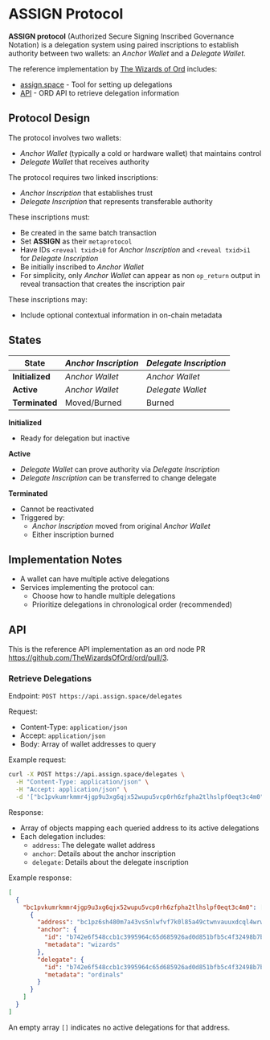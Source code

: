 # ASSIGN Protocol

**ASSIGN protocol** (Authorized Secure Signing Inscribed Governance Notation) is a delegation system using paired inscriptions to establish authority between two wallets: an *Anchor Wallet* and a *Delegate Wallet*.

The reference implementation by [The Wizards of Ord](https://wizards.art) includes:
- [assign.space](https://assign.space) - Tool for setting up delegations
- [API](#api) - ORD API to retrieve delegation information

## Protocol Design
The protocol involves two wallets:
- *Anchor Wallet* (typically a cold or hardware wallet) that maintains control
- *Delegate Wallet* that receives authority

The protocol requires two linked inscriptions:
- *Anchor Inscription* that establishes trust
- *Delegate Inscription* that represents transferable authority

These inscriptions must:
- Be created in the same batch transaction
- Set **ASSIGN** as their `metaprotocol`
- Have IDs `<reveal txid>i0` for *Anchor Inscription* and `<reveal txid>i1` for *Delegate Inscription*
- Be initially inscribed to *Anchor Wallet*
- For simplicity, only *Anchor Wallet* can appear as non `op_return` output in reveal transaction that creates the inscription pair

These inscriptions may:
- Include optional contextual information in on-chain metadata

## States

| State          | *Anchor Inscription*  | *Delegate Inscription* |
|----------------|----------------------|----------------------|
| **Initialized**| *Anchor Wallet*      | *Anchor Wallet*      |
| **Active**     | *Anchor Wallet*      | *Delegate Wallet*    |
| **Terminated** | Moved/Burned         |     Burned           |

**Initialized**
- Ready for delegation but inactive

**Active**
- *Delegate Wallet* can prove authority via *Delegate Inscription*
- *Delegate Inscription* can be transferred to change delegate

**Terminated**
- Cannot be reactivated
- Triggered by:
  - *Anchor Inscription* moved from original *Anchor Wallet*
  - Either inscription burned

## Implementation Notes
- A wallet can have multiple active delegations
- Services implementing the protocol can:
  - Choose how to handle multiple delegations
  - Prioritize delegations in chronological order (recommended)

## API

This is the reference API implementation as an ord node PR https://github.com/TheWizardsOfOrd/ord/pull/3.

### Retrieve Delegations

Endpoint: `POST https://api.assign.space/delegates`

Request:
- Content-Type: `application/json`
- Accept: `application/json`
- Body: Array of wallet addresses to query

Example request:
```bash
curl -X POST https://api.assign.space/delegates \
  -H "Content-Type: application/json" \
  -H "Accept: application/json" \
  -d '["bc1pvkumrkmmr4jgp9u3xg6qjx52wupu5vcp0rh6zfpha2tlhslpf0eqt3c4m0"]'
```

Response:
- Array of objects mapping each queried address to its active delegations
- Each delegation includes:
  - `address`: The delegate wallet address
  - `anchor`: Details about the anchor inscription
  - `delegate`: Details about the delegate inscription

Example response:
```json
[
  {
    "bc1pvkumrkmmr4jgp9u3xg6qjx52wupu5vcp0rh6zfpha2tlhslpf0eqt3c4m0": [
      {
        "address": "bc1pz6sh480m7a43vs5nlwfvf7k0l85a49ctwnvauuxdcql4wrwhxqhqpap82c",
        "anchor": {
          "id": "b742e6f548ccb1c3995964c65d685926ad0d851bfb5c4f32498b7b3a41a22366i0",
          "metadata": "wizards"
        },
        "delegate": {
          "id": "b742e6f548ccb1c3995964c65d685926ad0d851bfb5c4f32498b7b3a41a22366i1", 
          "metadata": "ordinals"
        }
      }
    ]
  }
]
```

An empty array `[]` indicates no active delegations for that address.
